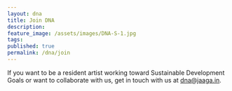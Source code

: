 ```yaml
---
layout: dna
title: Join DNA
description:
feature_image: /assets/images/DNA-S-1.jpg
tags:
published: true
permalink: /dna/join
---
```


<div class="kg-card-markdown"><p>If you want to be a resident artist working toward Sustainable Development Goals or want to collaborate with us, get in touch with us at <a href="mailto:dna@jaaga.in">dna@jaaga.in</a>.</p>
</div>
